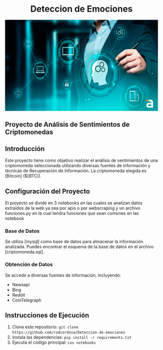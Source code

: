 # <h1 align=center> **Deteccion de Emociones** </h1>


<p align="center">
<img src="https://github.com/rodcordova/Deteccion-de-emociones/blob/master/images/portada.png"  height=300>
</p>

## Proyecto de Análisis de Sentimientos de Criptomonedas

## Introducción

Este proyecto tiene como objetivo realizar el análisis de sentimientos de una criptomoneda seleccionada utilizando diversas fuentes de información y técnicas de Recuperación de Información. La criptomoneda elegida es [Bitcoin] ($[BTC]).

## Configuración del Proyecto
El proyecto se divide en 3 notebooks en las cuales se analizan datos extraidos de la web ya sea por apis o por webscraping y un archivo funciones.py en la cual tendra funciones que sean comunes en las notebook

### Base de Datos

Se utiliza [mysql] como base de datos para almacenar la información analizada. Puedes encontrar el esquema de la base de datos en el archivo [criptomoneda.sql].


### Obtención de Datos

Se accede a diversas fuentes de información, incluyendo:

- Newsapi
- Bing
- Reddit
- CoinTelegraph


## Instrucciones de Ejecución

1. Clona este repositorio: `git clone https://github.com/rodcordova/Deteccion-de-emociones`
2. Instala las dependencias: `pip install -r requirements.txt`
3. Ejecuta el código principal: `Los notebooks`



